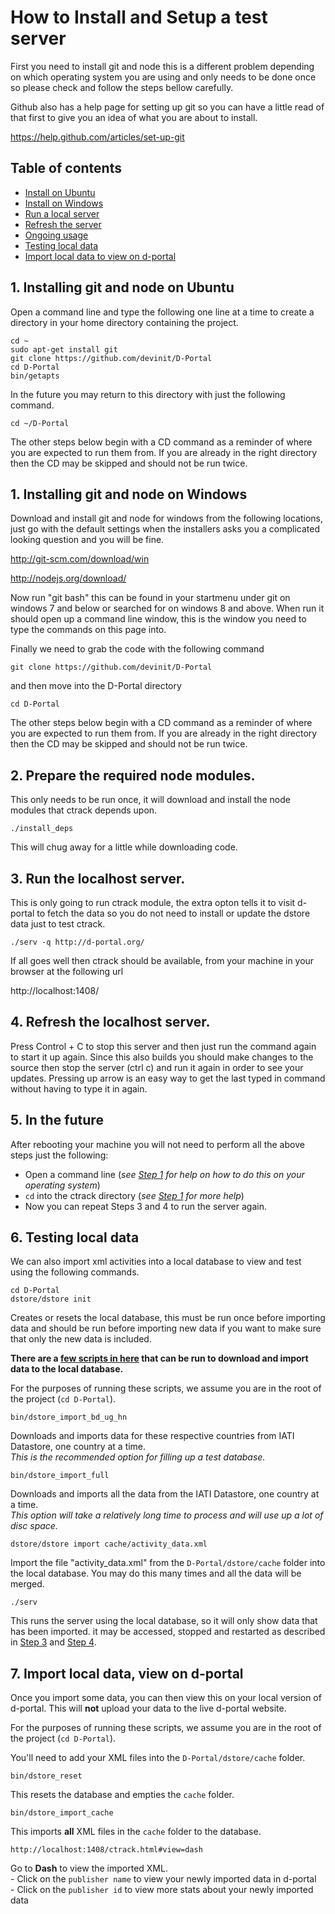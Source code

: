 
# How to Install and Setup a test server

First you need to install git and node this is a different problem 
depending on which operating system you are using and only needs to 
be done once so please check and follow the steps bellow carefully.

Github also has a help page for setting up git so you can have a 
little read of that first to give you an idea of what you are about 
to install.

https://help.github.com/articles/set-up-git

## Table of contents
  - [Install on Ubuntu](#1-installing-git-and-node-on-ubuntu)
  - [Install on Windows](#2-prepare-the-required-node-modules)
  - [Run a local server](#3-run-the-localhost-server)
  - [Refresh the server](#4-refresh-the-localhost-server)
  - [Ongoing usage](#5-in-the-future)
  - [Testing local data](#6-testing-local-data)
  - [Import local data to view on d-portal](#7-import-local-data-view-on-d-portal)


## 1. Installing git and node on Ubuntu

Open a command line and type the following one line at a time to 
create a directory in your home directory containing the project.

	cd ~
	sudo apt-get install git
	git clone https://github.com/devinit/D-Portal
	cd D-Portal
	bin/getapts

In the future you may return to this directory with just the 
following command.

	cd ~/D-Portal


The other steps below begin with a CD command as a reminder of where 
you are expected to run them from. If you are already in the right 
directory then the CD may be skipped and should not be run twice.


## 1. Installing git and node on Windows

Download and install git and node for windows from the following 
locations, just go with the default settings when the installers asks 
you a complicated looking question and you will be fine.

http://git-scm.com/download/win

http://nodejs.org/download/

Now run "git bash" this can be found in your startmenu under git on 
windows 7 and below or searched for on windows 8 and above. When run 
it should open up a command line window, this is the window you need 
to type the commands on this page into.

Finally we need to grab the code with the following command

	git clone https://github.com/devinit/D-Portal

and then move into the D-Portal directory

	cd D-Portal

The other steps below begin with a CD command as a reminder of where 
you are expected to run them from. If you are already in the right 
directory then the CD may be skipped and should not be run twice.


## 2. Prepare the required node modules.

This only needs to be run once, it will download and install the 
node modules that ctrack depends upon.

	./install_deps
	
This will chug away for a little while downloading code.


## 3. Run the localhost server.

This is only going to run ctrack module, the extra opton tells it to 
visit d-portal to fetch the data so you do not need to install or 
update the dstore data just to test ctrack.

	./serv -q http://d-portal.org/

If all goes well then ctrack should be available, from your machine 
in your browser at the following url

http://localhost:1408/


## 4. Refresh the localhost server.

Press Control + C to stop this server and then just run the command 
again to start it up again. Since this also builds you should make 
changes to the source then stop the server (ctrl c) and run it again 
in order to see your updates. Pressing up arrow is an easy way to 
get the last typed in command without having to type it in again.


## 5. In the future

After rebooting your machine you will not need to perform all the 
above steps just the following:

  - Open a command line  (_see [Step 1](#1-installing-git-and-node-on-ubuntu) for help on how to do this on your operating system_)
  - ```cd``` into the ctrack directory (_see [Step 1](#1-installing-git-and-node-on-ubuntu) for more help_)
  - Now you can repeat Steps 3 and 4 to run the server again.


## 6. Testing local data

We can also import xml activities into a local database to view and 
test using the following commands.

	cd D-Portal
	dstore/dstore init

Creates or resets the local database, this must be run once before 
importing data and should be run before importing new data if you want 
to make sure that only the new data is included.

	
**There are a [few scripts in here](https://github.com/devinit/D-Portal/tree/master/bin) that can be run to download and import 
data to the local database.**

For the purposes of running these scripts, we assume you are in the root of the project (```cd D-Portal```).

	bin/dstore_import_bd_ug_hn
	
Downloads and imports data for these respective countries from IATI Datastore, one country at a time.  
_This is the recommended option for filling up a test database._

	bin/dstore_import_full
	
Downloads and imports all the data from the IATI Datastore, one country at a time.  
_This option will take a relatively long time to process and will use up a lot of disc space._

	dstore/dstore import cache/activity_data.xml

Import the file "activity_data.xml" from the ```D-Portal/dstore/cache``` folder into the local database. You may do 
this many times and all the data will be merged.

	./serv

This runs the server using the local database, so it will only show 
data that has been imported. it may be accessed, stopped and restarted as 
described in [Step 3](#3-run-the-localhost-server) and [Step 4](#4-refresh-the-localhost-server).



## 7. Import local data, view on d-portal

Once you import some data, you can then view this on your local version of d-portal. This will **not** upload your data to the live d-portal website.

For the purposes of running these scripts, we assume you are in the root of the project (```cd D-Portal```).

You'll need to add your XML files into the ```D-Portal/dstore/cache``` folder.

	bin/dstore_reset
	
This resets the database and empties the ```cache``` folder.

	bin/dstore_import_cache
	
This imports **all** XML files in the ```cache``` folder to the database.

	http://localhost:1408/ctrack.html#view=dash
	
Go to **Dash** to view the imported XML.  
    - Click on the ```publisher name``` to view your newly imported data in d-portal  
    - Click on the ```publisher id``` to view more stats about your newly imported data

